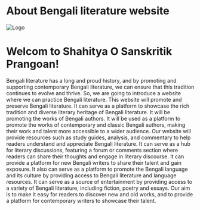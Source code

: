 # About Bengali literature website

![Logo](https://github.com/Saima-Eva/Bengali-literature-website/assets/69007708/67aa8e3d-5fb1-492f-b395-85b8b0c3a05c)

# Welcom to Shahitya O Sanskritik Prangoan!
Bengali literature has a long and proud history, and by promoting and supporting contemporary Bengali literature, we can ensure that this tradition continues to evolve and thrive. So, we are going to introduce a website where we can practice Bengali literature. This website will promote and preserve Bengali literature. It can serve as a platform to showcase the rich tradition and diverse literary heritage of Bengali literature. It will be promoting the works of Bengali authors. It will be used as a platform to promote the works of contemporary and classic Bengali authors, making their work and talent more accessible to a wider audience. Our website will provide resources such as study guides, analysis, and commentary to help readers understand and appreciate Bengali literature. It can serve as a hub for literary discussions, featuring a forum or comments section where readers can share their thoughts and engage in literary discourse. It can provide a platform for new Bengali writers to share their talent and gain exposure. It also can serve as a platform to promote the Bengali language and its culture by providing access to Bengali literature and language resources. It can serve as a source of entertainment by providing access to a variety of Bengali literature, including fiction, poetry and essays. Our aim is to make it easy for readers to discover new and old works, and to provide a platform for contemporary writers to showcase their talent.
